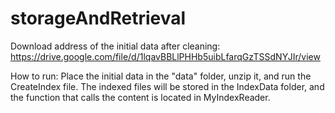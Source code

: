 # storageAndRetrieval

Download address of the initial data after cleaning: https://drive.google.com/file/d/1lqavBBLlPHHb5uibLfarqGzTSSdNYJIr/view 

How to run: Place the initial data in the "data" folder, unzip it, and run the CreateIndex file. The indexed files will be stored in the IndexData folder, and the function that calls the content is located in MyIndexReader.
